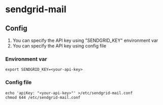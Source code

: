 # sendgrid-mail

## Config
1. You can specify the API key using "SENDGRID_KEY" environment var
2. You can specify the API key using config file

### Environment var
`export SENDGRID_KEY=<your-api-key>`

### Config file
```
echo 'apiKey: "<your-api-key>"' >/etc/sendgrid-mail.conf
chmod 644 /etc/sendgrid-mail.conf
```

